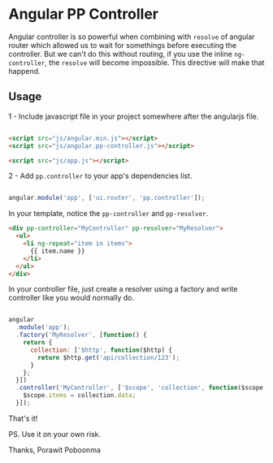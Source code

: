 # Angular PP Controller

Angular controller is so powerful when combining with `resolve` of angular router which allowed us to wait for somethings before executing the controller.
But we can't do this without routing, if you use the inline `ng-controller`, the `resolve` will become impossible. This directive will make that happend.

## Usage

1 - Include javascript file in your project somewhere after the angularjs file.

```html

<script src="js/angular.min.js"></script>
<script src="js/angular.pp-controller.js"></script>

<script src="js/app.js"></script>
```

2 - Add `pp.controller` to your app's dependencies list.


```javascript

angular.module('app', ['ui.router', 'pp.controller']);

```

In your template, notice the `pp-controller` and `pp-resolver`.

```html
<div pp-controller="MyController" pp-resolver="MyResolver">
  <ul>
    <li ng-repeat="item in items">
      {{ item.name }}
    </li>
  </ul>
</div>

```

In your controller file, just create a resolver using a factory and write controller like you would normally do.


```javascript

angular
  .module('app');
  .factory('MyResolver', [function() {
    return {
      collection: ['$http', function($http) {
        return $http.get('api/collection/123');
      }
    };
  }])
  .controller('MyController', ['$scope', 'collection', function($scope, collection) {
    $scope.items = collection.data;
  }]);

```

That's it!

PS. Use it on your own risk.

Thanks,
Porawit Poboonma
